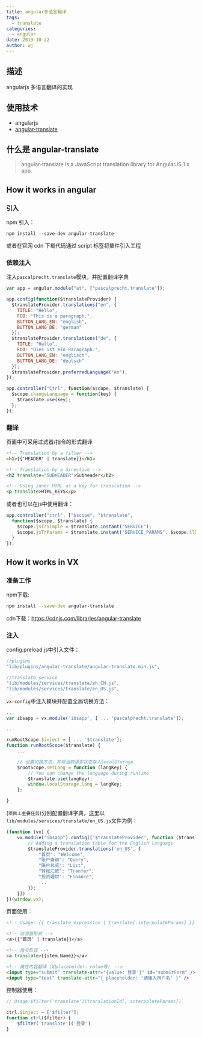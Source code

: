 ```yaml
---
title: angular多语言翻译
tags:
  - translate
categories:
  - angular
date: 2019-10-22
author: wj
---
```


## 描述

angularjs 多语言翻译的实现

## 使用技术

- angularjs
- [angular-translate](https://github.com/angular-translate/angular-translate)

## 什么是 angular-translate

> angular-translate is a JavaScript translation library for AngularJS 1.x app.

## How it works in angular

### 引入

npm 引入：

`npm install --save-dev angular-translate`

或者在官网 cdn 下载代码通过 script 标签将插件引入工程

### 依赖注入

注入`pascalprecht.translate`模块，并配置翻译字典

```js
var app = angular.module("at", ["pascalprecht.translate"]);

app.config(function($translateProvider) {
  $translateProvider.translations("en", {
    TITLE: "Hello",
    FOO: "This is a paragraph.",
    BUTTON_LANG_EN: "english",
    BUTTON_LANG_DE: "german"
  });
  $translateProvider.translations("de", {
    TITLE: "Hallo",
    FOO: "Dies ist ein Paragraph.",
    BUTTON_LANG_EN: "englisch",
    BUTTON_LANG_DE: "deutsch"
  });
  $translateProvider.preferredLanguage("en");
});

app.controller("Ctrl", function($scope, $translate) {
  $scope.changeLanguage = function(key) {
    $translate.use(key);
  };
});
```

### 翻译

页面中可采用过滤器/指令的形式翻译

```html
<!-- Translation by a filter -->
<h1>{{'HEADER' | translate}}</h1>

<!-- Translation by a directive -->
<h2 translate="SUBHEADER">Subheader</h2>

<!-- Using inner HTML as a key for translation -->
<p translate>HTML_KEYS</p>
```

或者也可以在js中使用翻译：

```js
app.controller("ctrl", ["$scope", "$translate",
  function($scope, $translate) {
    $scope.jsTrSimple = $translate.instant("SERVICE");
    $scope.jsTrParams = $translate.instant("SERVICE_PARAMS", $scope.tlData);
  }
]);
```

## How it works in VX

### 准备工作

npm下载:

```bash
npm install --save-dev angular-translate
```

cdn下载：<https://cdnjs.com/libraries/angular-translate>

### 注入

config.preload.js中引入文件：

```js
//plugins
"lib/plugins/angular-translate/angular-translate.min.js",

//translate service
"lib/modules/services/translate/zh_CN.js",
"lib/modules/services/translate/en_US.js",
```

`vx-config`中注入模块并配置全局切换方法：

```js
...
var ibsapp = vx.module('ibsapp', [ ... 'pascalprecht.translate']);

...

runRootScope.$inject = [ ... '$translate'];
function runRootScope($translate) {
    ...

    // 设置切换方法，并将当前语言状态存入localStorage
    $rootScope.setLang = function (langKey) {
        // You can change the language during runtime
        $translate.use(langKey);
        window.localStorage.lang = langKey;
    };

}

```

(`项目上主要任务`)分别配置翻译字典，这里以`lib/modules/services/translate/en_US.js`文件为例：

```js
(function (vx) {
    vx.module("ibsapp").config(['$translateProvider', function ($translateProvider) {
        // Adding a translation table for the English language
        $translateProvider.translations('en_US', {
            "首页": "Welcome",
            "账户查询": "Query",
            "账户总览": "List",
            "转账汇款": "Tranfer",
            "投资理财": "Finance",
            ...
        });
    }])
})(window.vx);
```

页面使用：

```html
<!-- Usage: {{ translate_expression | translate[:interpolateParams] }} -->

<!-- 过滤器形式 -->
<a>{{'首页' | translate}}</a>

<!-- 指令形式 -->
<a translate>{{item.Name}}</a>

<!-- 属性内容翻译（如placeholder、value等） -->
<input type="submit" translate-attr="{value:'登录'}" id="submitForm" />
<input type="text" translate-attr="{ placeholder: '请输入用户名' }" />
```

控制器使用：

```js
// Usage:$filter('translate')(translationId[, interpolateParams])

ctrl.$inject = ['$filter'];
function ctrl($filter) {
    $filter('translate')('登录')
}
```
